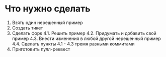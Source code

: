  # Что нужно сделать
 
 1. Взять один нерешенный пример
 2. Создать тикет
 3. Сделать форк
 4.1. Решить пример
 4.2. Придумать и добавить свой пример
 4.3. Внести изменения в любой другой нерешенный пример
 4.4. Сделать пункты 4.1 - 4.3 тремя разными коммитами
 5. Приготовить пулл-реквест
